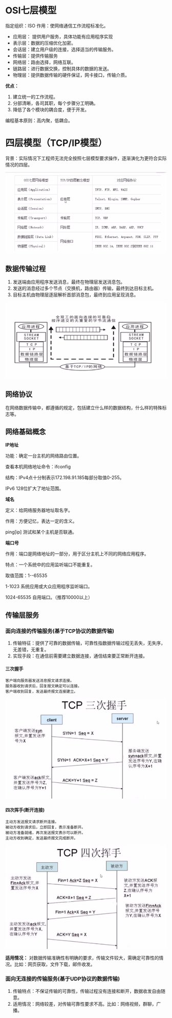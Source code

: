 # OSI七层模型
指定组织：ISO
作用：使网络通信工作流程标准化。
- 应用层： 提供用户服务，具体功能有应用程序实现
- 表示层：数据的压缩优化加密。
- 会话层：建立用户级的连接，选择适当的传输服务。
- 传输层：提供传输服务
- 网络层：路由选择，网络互联。
- 链路层：进行数据交换，控制具体的数据的发送。
- 物理层：提供数据传输的硬件保证，网卡接口，传输介质。

**优点：**
1. 建立统一的工作流程。
2. 分部清晰，各司其职，每个步骤分工明确。
3. 降低了各个模块的耦合度，便于开发。

编程基本原则：高内聚，低耦合。

# 四层模型（TCP/IP模型）
背景：实际情况下工程师无法完全按照七层模型要求操作，逐渐演化为更符合实际情况的四层。

![osi](./photo/osi.png)

## 数据传输过程
1. 发送端由应用程序发送消息，最终在物理层发送消息包。
2. 发送的消息经过多个节点（交换机，路由器）传输，最终到达目标主机。
3. 目标主机由物理层逐层解析首部消息包，最终到应用呈现消息。 

![tcp](./photo/tcp.png)

## 网络协议
在网络数据传输中，都遵循的规定，包括建立什么样的数据结构，什么样的特殊标志等。
## 网络基础概念
**IP地址** 

功能：确定一台主机的网络路由位置。 

查看本机网络地址命令：ifconfig

结构：IPv4点十分制表示172.198.91.185每部分取值0-255。 

IPv6 128位扩大了地址范围。

**域名** 

定义：给网络服务器地址取名字。 

作用：方便记忆，表达一定的含义。 

ping[ip] 测试和某个主机是否联通。

**端口号** 

作用：端口是网络地址的一部分，用于区分主机上不同的网络应用程序。 

特点：一个系统中的应用监听端口不能重复。 

取值范围：1--65535 

1-1023 系统应用或大众应用程序监听端口。

1024-65535 自用端口。（推荐10000以上）


## 传输层服务
### 面向连接的传输服务(基于TCP协议的数据传输)
1. 传输特征：提供了可靠的数据传输，可靠性指数据传输过程无丢失，无失序，无差错，无重复。
2. 实现手段：在通信前需要建立数据连接，通信结束要正常断开连接。
#### 三次握手
    客户端向服务器发送消息报文请求连接。
    服务器收到请求后，回复报文确定可以连接。
    客户端收到回复，发送最终报文连接建立。

![three_tcp](./photo/three_tcp.png)

#### 四次挥手(断开连接)
    主动方发送报文请求断开连接。
    被动方收到请求后，立即回复，表示准备断开。
    被动方准备就绪，再次发送报文表示可以断开。
    主动方收到确定，发送最终报文完成断开。

![four_tcp](./photo/four_tcp.png)


**适用情况：**
对数据传输准确性有明确的要求，传输文件较大，需确定可靠性的情况。比如：网页获取，文件下载，邮件收发。

### 面向无连接的传输服务(基于UDP协议的数据传输)
1. 传输特点：不保证传输的可靠性，传输过程没有连接和断开，数据收发自由随意。
2. 适用情况：网络较差，对传输可靠性要求不高。比如：网络视频，群聊，广播。




